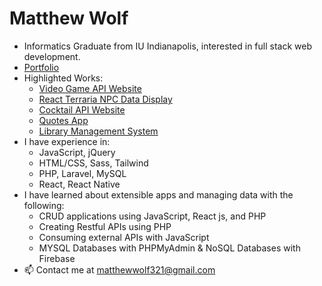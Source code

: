 # Matthew Wolf 
- Informatics Graduate from IU Indianapolis, interested in full stack web development.
- [Portfolio](https://wolfmatt233.github.io/Portfolio/)
- Highlighted Works:
  - [Video Game API Website](https://github.com/wolfmatt233/GameAPI)
  - [React Terraria NPC Data Display](https://github.com/wolfmatt233/Terraria-React-App)
  - [Cocktail API Website](https://github.com/wolfmatt233/CocktailAPIWebsite)
  - [Quotes App](https://github.com/wolfmatt233/QuoteApp)
  - [Library Management System](https://github.com/wolfmatt233/LibraryManagement)
- I have experience in: 
  - JavaScript, jQuery
  - HTML/CSS, Sass, Tailwind
  - PHP, Laravel, MySQL
  - React, React Native
- I have learned about extensible apps and managing data with the following:
  - CRUD applications using JavaScript, React js, and PHP
  - Creating Restful APIs using PHP
  - Consuming external APIs with JavaScript
  - MYSQL Databases with PHPMyAdmin & NoSQL Databases with Firebase
- 📫 Contact me at matthewwolf321@gmail.com

<!---
wolfmatt233/wolfmatt233 is a ✨ special ✨ repository because its `README.md` (this file) appears on your GitHub profile.
You can click the Preview link to take a look at your changes.
--->
